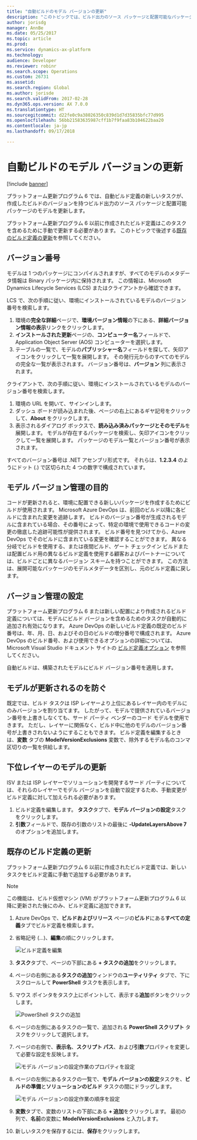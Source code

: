 ```yaml
---
title: "自動ビルドのモデル バージョンの更新"
description: "このトピックでは、ビルド出力のソース パッケージと配置可能なパッケージのモデルを、それらを生成したビルドのバージョンで更新する方法について説明します。"
author: jorisdg
manager: AnnBe
ms.date: 05/25/2017
ms.topic: article
ms.prod: 
ms.service: dynamics-ax-platform
ms.technology: 
audience: Developer
ms.reviewer: robinr
ms.search.scope: Operations
ms.custom: 26731
ms.assetid: 
ms.search.region: Global
ms.author: jorisde
ms.search.validFrom: 2017-02-28
ms.dyn365.ops.version: AX 7.0.0
ms.translationtype: HT
ms.sourcegitcommit: d22fe0c9a38026350c839d1d7d35835bfc77d995
ms.openlocfilehash: 56bb21583635987cff1b7f9faa83b104622baa20
ms.contentlocale: ja-jp
ms.lasthandoff: 09/17/2018

---
```


# <a name="update-model-versions-in-the-automated-build"></a>自動ビルドのモデル バージョンの更新

[!include [banner](../includes/banner.md)]

プラットフォーム更新プログラム 6 では、自動ビルド定義の新しいタスクが、作成したビルドのバージョンを持つビルド出力のソース パッケージと配置可能パッケージのモデルを更新します。

プラットフォーム更新プログラム 6 以前に作成されたビルド定義はこのタスクを含めるために手動で更新する必要があります。 このトピックで後述する[既存のビルド定義の更新](#updating-an-existing-build-definition)を参照してください。

## <a name="version-numbers"></a>バージョン番号 
モデルは 1 つのパッケージにコンパイルされますが、すべてのモデルのメタデータ情報は Binary パッケージ内に保持されます。 この情報は、Microsoft Dynamics Lifecycle Services (LCS) またはクライアントから確認できます。

LCS で、次の手順に従い、環境にインストールされているモデルのバージョン番号を検索します。

1. 環境の**完全な詳細**ページで、**環境バージョン情報**の下にある、**詳細バージョン情報の表示**リンクをクリックします。 
1. **インストールされた更新**ページの、**コンピューター名**フィールドで、Application Object Server (AOS) コンピューターを選択します。 
1. テーブルの一覧で、モデルの**パブリッシャー名**フィールドを探して、矢印アイコンをクリックして一覧を展開します。 その発行元からのすべてのモデルの完全な一覧が表示されます。 バージョン番号は、**バージョン** 列に表示されます。

クライアントで、次の手順に従い、環境にインストールされているモデルのバージョン番号を検索します。

1. 環境の URL を開いて、サインインします。 
1. ダッシュ ボードが読み込まれた後、ページの右上にあるギヤ記号をクリックして、**About** をクリックします。 
1. 表示されるダイアログ ボックスで、**読み込み済みパッケージとそのモデル**を展開します。 モデルが存在するパッケージを検索し、矢印アイコンをクリックして一覧を展開します。 パッケージのモデル一覧とバージョン番号が表示されます。

すべてのバージョン番号は .NET アセンブリ形式です。 それらは、**1.2.3.4** のようにドット (.) で区切られた 4 つの数字で構成されています。

## <a name="the-purpose-of-model-versioning"></a>モデル バージョン管理の目的
コードが更新されると、環境に配置できる新しいパッケージを作成するためにビルドが使用されます。 Microsoft Azure DevOps は、前回のビルド以降に各ビルドに含まれた変更を追跡します。 ビルドのバージョン番号が生成されるモデルに含まれている場合、その番号によって、特定の環境で使用できるコードの変更の徹底した追跡可能性が提供されます。 ビルド番号を見つけてから、Azure DevOps でそのビルドに含まれている変更を確認することができます。 異なる分岐でビルドを使用する、または夜間ビルド、ゲート チェックイン ビルドまたは配置ビルド用の異なるビルド定義を使用する顧客およびパートナーについては、ビルドごとに異なるバージョン スキームを持つことができます。 この方法は、展開可能なパッケージのモデルメタデータを区別し、元のビルド定義に戻します。

## <a name="setting-up-versioning"></a>バージョン管理の設定
プラットフォーム更新プログラム 6 または新しい配置により作成されるビルド定義については、モデルにビルド バージョンを含めるためのタスクが自動的に追加され有効になります。 Azure DevOps の新しいビルド定義の既定のビルド番号は、年、月、日、およびその日のビルドの増分番号で構成されます。 Azure DevOps のビルド番号、および使用できるオプションの詳細については、Microsoft Visual Studio ドキュメント サイトの [ビルド定義オプション](https://www.visualstudio.com/en-us/docs/build/define/options#Buildnumberformat) を参照してください。

自動ビルドは、構築されたモデルにビルド バージョン番号を適用します。

## <a name="preventing-models-from-being-updated"></a>モデルが更新されるのを防ぐ
既定では、ビルド タスクは ISP レイヤーより上位にあるレイヤー内のモデルにのみバージョンを割り当てます。 したがって、モデルで提供されているバージョン番号を上書きしなくても、サード パーティ ベンダーのコード モデルを使用できます。 ただし、レイヤーに関係なく、ビルド中に他のモデルのバージョン番号が上書きされないようにすることもできます。 ビルド定義を編集するときは、**変数** タブの **ModelVersionExclusions** 変数で、除外するモデル名のコンマ区切りの一覧を供給します。

## <a name="updating-models-in-lower-layers"></a>下位レイヤーのモデルの更新
ISV または ISP レイヤーでソリューションを開発するサード パーティについては、それらのレイヤーでモデル バージョンを自動で設定するため、手動変更がビルド定義に対して加えられる必要があります。 

1. ビルド定義を編集します。 **タスク**タブで、**モデル バージョンの設定**タスクをクリックします。 
1. **引数**フィールドで、既存の引数のリストの最後に **-UpdateLayersAbove 7** のオプションを追加します。

## <a name="updating-an-existing-build-definition"></a>既存のビルド定義の更新
プラットフォーム更新プログラム 6 以前に作成されたビルド定義では、新しいタスクをビルド定義に手動で追加する必要があります。

> [!NOTE]
> この機能は、ビルド仮想マシン (VM) がプラットフォーム更新プログラム 6 以降に更新された後にのみ、ビルド定義に追加できます。

1. Azure DevOps で、**ビルドおよびリリース** ページの**ビルド**にある**すべての定義**タブでビルド定義を検索します。 
1. 省略記号 (...)、**編集**の順にクリックします。

    ![ビルド定義を編集](media/builddef_edit.png)

1. **タスク**タブで、ページの下部にある **+ タスクの追加**をクリックします。
1. ページの右側にある**タスクの追加**ウィンドウの**ユーティリティ** タブで、下にスクロールして **PowerShell** タスクを表示します。 
1. マウス ポインタをタスク上にポイントして、表示する**追加**ボタンをクリックします。

    ![PowerShell タスクの追加](media/builddef_addpowershelltask.png)

1. ページの左側にあるタスクの一覧で、追加される **PowerShell スクリプト** タスクをクリックして選択します。
1. ページの右側で、**表示名**、**スクリプト パス**、および**引数**プロパティを変更して必要な設定を反映します。

    ![モデル バージョンの設定作業のプロパティを設定](media/builddef_setmodelversions_settings.png)

1. ページの左側にあるタスクの一覧で、**モデル バージョンの設定**タスクを、**ビルドの準備**と**ソリューションのビルド** タスクの間にドラッグします。

    ![モデル バージョンの設定作業の順序を設定](media/builddef_setmodelversions_order.png)

1. **変数**タブで、変数のリストの下部にある **+ 追加**をクリックします。 最初の列で、**名前**の変数に **ModelVersionExclusions** と入力します。
1. 新しいタスクを保存するには、**保存**をクリックします。

